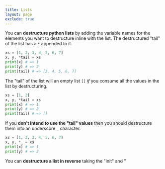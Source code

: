 ```yaml
---
title: Lists
layout: page
exclude: true
---
```


You can **destructure python lists** by adding the variable names for the elements you want to destructure inline with the list. The destructured "tail" of the list has a `*` appended to it.
```python
xs = [1, 2, 3, 4, 5, 6, 7]
x, y, *tail = xs
print(x) # => 1
print(y) # => 2
print(tail) # => [3, 4, 5, 6, 7]
```

The "tail" of the list will an empty list `[]` *if* you consume all the values in the list by destructuring.
```python
xs = [1, 2]
x, y, *tail = xs
print(x) # => 1
print(y) # => 2
print(tail) # => []
```

If you **don't intend to use the "tail" values** then you should destructure them into an underscore `_` character.
```python
xs = [1, 2, 3, 4, 5, 6, 7]
x, y, *_ = xs
print(x) # => 1
print(y) # => 2
```

You can **destructure a list in reverse** taking the "init" and "
<!--stackedit_data:
eyJoaXN0b3J5IjpbMzAwNDExMDMyLDEwNzMzMjY0ODldfQ==
-->